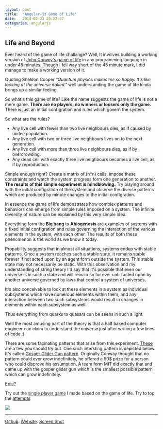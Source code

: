 ```yaml
---
layout: post
title:  "Angular-js Game of Life"
date:   2014-02-23 20:22:07
categories: angularjs
---
```



## Life and Beyond

Ever heard of the game of life challange? Well, It involves building a working version of [John Convoy's game of life](http://en.wikipedia.org/wiki/Conway's_Game_of_Life) in any programming language in under 45 minutes. Though I fell way short of the 45 minute mark, I did manage to make a working version of it.

Quoting Sheldon Cooper _"Quantum physics makes me so happy. It's like looking at the universe naked."_ well understanding the game of life kinda brings up a similar feeling.

So what's this game of life? Like the name suggests the game of life is not a mere game. __There are no players, no winners or loosers only the game.__ There is just an initial configration and rules which govern the system.

So what are the rules?

* Any live cell with fewer than two live neighbours dies, as if caused by under-population.
* Any live cell with two or three live neighbours lives on to the next generation.
* Any live cell with more than three live neighbours dies, as if by overcrowding.
* Any dead cell with exactly three live neighbours becomes a live cell, as if by reproduction.

Simple enough right? Create a matrix of (n*n) cells, impose these constraints and watch the system progress form one generation to another. __The results of this simple experiment is mindblowing.__ Try playing around with the initial configration of the system and observe the diverse patterns which are produced by minute changes to the initial configration.

In essence the game of life demonstrates how complex patterns and behaviors can emerge from simple rules imposed on a system. The infinite diversity of nature can be explained by this very simple idea.

Everything form the __Big bang__ to __Abiogenesis__ are examples of systems with a fixed initial configration and rules governing the interaction of the various elements in the system, with each other. The results of both these phenomenon is the world as we know it today.

Propability suggests that in almost all situations, systems endup with stable patterns. Once a system reaches such a stable state, it remains stable forever if not acted upon by an agent form outside the system. This stable state may not necessarily be static. With this observation and my understanding of string theory I'd say that it's possible that even our universe is in such a state and will remain so for ever untill acted upon by another universe governed by laws that control a system of universes.

It's also conceivable to look at these elements in a system as individual subsystems which have numerous elements within them, and any interaction between two such subsystems would result in changes in elements within each subsystem as well.

Thus everything from quarks to quasars can be seens in such a light.

Well the most amusing part of the theory is that a half baked computer engineer can claim to understand the universe just after writing a few lines of code :)

There are some facinating patterns that arise from this experiment. [These](http://en.wikipedia.org/wiki/Conway's_Game_of_Life#Examples_of_patterns) are a few you should try out. One such intersting pattern is depicted below. It's called [Gosper Glider Gun pattern](http://en.wikipedia.org/wiki/Gun_(cellular_automaton)). Originally Conway thought that no pattern could ever grow indefinitely, he offered a 50$ prize for a person who could disprove his assumption. A team form MIT did exactly that and came up with the gosper glider gun which is the smallest possible pattern which can grow indefinitely.

[Epic?](https://www.youtube.com/watch?v=C2vgICfQawE)

Try out the [single player game](http://gameoflife-nithink.rhcloud.com/home.php) I made based on the game of life. Try to top the [attempts](http://gameoflife-nithink.rhcloud.com/attempts.php).


<img src="https://db.tt/HkuLY0Pu" />

* * *

[Github](https://github.com/nithinkrishna/angularjs-game-of-life).
[Website](http://gameoflife-nithink.rhcloud.com).
[Screen Shot](https://db.tt/HkuLY0Pu)
